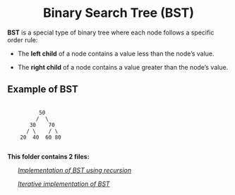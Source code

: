 <h1 align="center">Binary Search Tree (BST)</h1>

<p><b>BST</b> is a special type of binary tree where each node follows a specific order rule:

 - The <b>left child</b> of a node contains a value less than the node’s value.

 - The <b>right child</b> of a node contains a value greater than the node’s value.

<h2>Example of BST</h2>

<pre>
    <code> 
          50
         /  \
       30    70
      / \    / \
    20  40  60 80
    </code>
</pre>

<p><b>This folder contains 2 files:</b>
    <ul><a href="bstRecursion.js"><i>Implementation of BST using recursion</i></a></ul>
    <ul><a href="bst.js"><i>Iterative implementation of BST</i></a></ul>
</p>